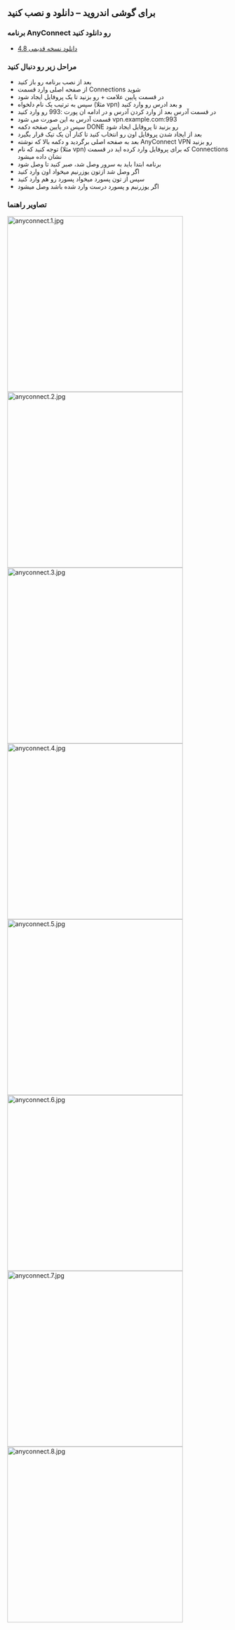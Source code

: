 ## برای گوشی اندروید – دانلود و نصب کنید


### برنامه AnyConnect رو دانلود کنید

- [دانلود نسخه قدیمی 4.8](https://github.com/r3vpn/client/releases/download/v1.0.0/Cisco-Secure-Client-AnyConnect-v4-8-03651.apk)

### مراحل زیر رو دنبال کنید

 - بعد از نصب برنامه رو باز کنید
 - از صفحه اصلی وارد قسمت Connections شوید
 - در قسمت پایین علامت + رو بزنید تا یک پروفایل ایجاد شود
 - سپس به ترتیب یک نام دلخواه (مثلا vpn) و بعد ادرس رو وارد کنید
 - در قسمت آدرس بعد از وارد کردن آدرس و در ادامه ان پورت :993 رو وارد کنید
 - قسمت آدرس به این صورت می شود vpn.example.com:993
 - سپس در پایین صفحه دکمه DONE رو بزنید تا پروفایل ایجاد شود
 - بعد از ایجاد شدن پروفایل اون رو انتخاب کنید تا کنار آن یک تیک قرار بگیرد
 - بعد به صفحه اصلی برگردید و دکمه بالا که نوشته AnyConnect VPN رو بزنید
 - توجه کنید که نام (مثلا vpn) که برای پروفایل وارد کرده اید در قسمت Connections نشان داده میشود
 - برنامه ابتدا باید به سرور وصل شد، صبر کنید تا وصل شود
 - اگر وصل شد ازتون یوزرنیم میخواد اون وارد کنید
 - سپس از تون پسورد میخواد پسورد رو هم وارد کنید
 - اگر یوزرنیم و پسورد درست وارد شده باشد وصل میشود


### تصاویر راهنما


<img src="anyconnect.1.jpg" alt="anyconnect.1.jpg" width="400"/>



<img src="anyconnect.2.jpg" alt="anyconnect.2.jpg" width="400"/>



<img src="anyconnect.3.jpg" alt="anyconnect.3.jpg" width="400"/>



<img src="anyconnect.4.jpg" alt="anyconnect.4.jpg" width="400"/>



<img src="anyconnect.5.jpg" alt="anyconnect.5.jpg" width="400"/>



<img src="anyconnect.6.jpg" alt="anyconnect.6.jpg" width="400"/>



<img src="anyconnect.7.jpg" alt="anyconnect.7.jpg" width="400"/>



<img src="anyconnect.8.jpg" alt="anyconnect.8.jpg" width="400"/>

